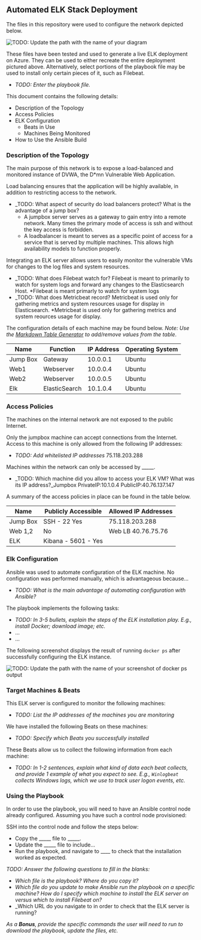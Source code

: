 ## Automated ELK Stack Deployment

The files in this repository were used to configure the network depicted below.

![TODO: Update the path with the name of your diagram](Images/diagram_filename.png)

These files have been tested and used to generate a live ELK deployment on Azure. They can be used to either recreate the entire deployment pictured above. Alternatively, select portions of the playbook file may be used to install only certain pieces of it, such as Filebeat.

  - _TODO: Enter the playbook file._

This document contains the following details:
- Description of the Topology
- Access Policies
- ELK Configuration
  - Beats in Use
  - Machines Being Monitored
- How to Use the Ansible Build


### Description of the Topology

The main purpose of this network is to expose a load-balanced and monitored instance of DVWA, the D*mn Vulnerable Web Application.

Load balancing ensures that the application will be highly available, in addition to restricting access to the network.
- _TODO: What aspect of security do load balancers protect? What is the advantage of a jump box?
   * A jumpbox server serves as a gateway to gain entry into a remote network. Many times the primary mode of access is ssh and without the key access is forbidden.
   * A loadbalancer is meant to serves as a specific point of access for a service that is served by multiple machines. This allows high availability models to function properly.

Integrating an ELK server allows users to easily monitor the vulnerable VMs for changes to the log files and system resources.
- _TODO: What does Filebeat watch for? Filebeat is meant to primarily to watch for system logs and forward any changes to the Elasticsearch Host.
   *Filebeat is meant primarly to watch for system logs
- _TODO: What does Metricbeat record? Metricbeat is used only for gathering metrics and system resources usage for display in Elasticsearch.
   *Metricbeat is used only for gathering metrics and system reources usage for display. 

The configuration details of each machine may be found below.
_Note: Use the [Markdown Table Generator](http://www.tablesgenerator.com/markdown_tables) to add/remove values from the table_.

| Name     | Function | IP Address | Operating System |
|----------|----------|------------|------------------|
| Jump Box | Gateway  | 10.0.0.1     | Ubuntu           |
| Web1     | Webserver| 10.0.0.4     | Ubuntu           |
| Web2     | Webserver| 10.0.0.5     | Ubuntu           |
| Elk      | ElasticSearch| 10.1.0.4 | Ubuntu           |
### Access Policies

The machines on the internal network are not exposed to the public Internet. 

Only the jumpbox machine can accept connections from the Internet. Access to this machine is only allowed from the following IP addresses:
- _TODO: Add whitelisted IP addresses_ 75.118.203.288

Machines within the network can only be accessed by _____.
- _TODO: Which machine did you allow to access your ELK VM? What was its IP address?_Jumpbox PrivateIP:10.1.0.4 PublicIP:40.76.137.147

A summary of the access policies in place can be found in the table below.

| Name     | Publicly Accessible | Allowed IP Addresses |
|----------|---------------------|----------------------|
| Jump Box | SSH - 22 Yes        | 75.118.203.288       |
| Web 1,2  | No                  | Web LB 40.76.75.76   |
| ELK      | Kibana - 5601 - Yes |                      |

### Elk Configuration

Ansible was used to automate configuration of the ELK machine. No configuration was performed manually, which is advantageous because...
- _TODO: What is the main advantage of automating configuration with Ansible?_

The playbook implements the following tasks:
- _TODO: In 3-5 bullets, explain the steps of the ELK installation play. E.g., install Docker; download image; etc._
- ...
- ...

The following screenshot displays the result of running `docker ps` after successfully configuring the ELK instance.

![TODO: Update the path with the name of your screenshot of docker ps output](Images/docker_ps_output.png)

### Target Machines & Beats
This ELK server is configured to monitor the following machines:
- _TODO: List the IP addresses of the machines you are monitoring_

We have installed the following Beats on these machines:
- _TODO: Specify which Beats you successfully installed_

These Beats allow us to collect the following information from each machine:
- _TODO: In 1-2 sentences, explain what kind of data each beat collects, and provide 1 example of what you expect to see. E.g., `Winlogbeat` collects Windows logs, which we use to track user logon events, etc._

### Using the Playbook
In order to use the playbook, you will need to have an Ansible control node already configured. Assuming you have such a control node provisioned: 

SSH into the control node and follow the steps below:
- Copy the _____ file to _____.
- Update the _____ file to include...
- Run the playbook, and navigate to ____ to check that the installation worked as expected.

_TODO: Answer the following questions to fill in the blanks:_
- _Which file is the playbook? Where do you copy it?_
- _Which file do you update to make Ansible run the playbook on a specific machine? How do I specify which machine to install the ELK server on versus which to install Filebeat on?_
- _Which URL do you navigate to in order to check that the ELK server is running?

_As a **Bonus**, provide the specific commands the user will need to run to download the playbook, update the files, etc._